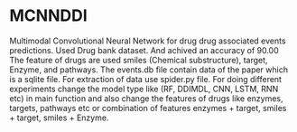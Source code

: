 # MCNNDDI
Multimodal Convolutional Neural Network for drug drug associated events predictions.
Used Drug bank dataset.
And achived an accuracy of 90.00
The feature of drugs are used smiles (Chemical substructure), target,
Enzyme, and pathways.
The events.db file contain data of the paper which is a sqlite file.
For extraction of data use spider.py file.
For doing different experiments change the model type like (RF, DDIMDL, CNN, LSTM, RNN etc) in main function and also change the features of drugs like enzymes, targets, pathways etc or combination of features enzymes + target, smiles + target, smiles + Enzyme.



